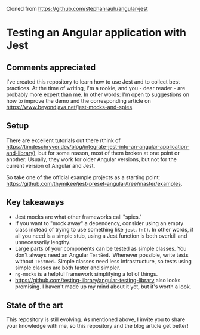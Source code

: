 
Cloned from https://github.com/stephanrauh/angular-jest

# Testing an Angular application with Jest

## Comments appreciated

I've created this repository to learn how to use Jest and to collect best practices. At the time of writing, I'm a rookie, and you - dear reader - are probably more expert than me. In other words: I'm open to suggestions on how to improve the demo and the corresponding article on https://www.beyondjava.net/jest-mocks-and-spies.

## Setup

There are excellent tutorials out there (think of https://timdeschryver.dev/blog/integrate-jest-into-an-angular-application-and-library), but for some reason, most of them broken at one point or another. 
Usually, they work for older Angular versions, but not for the current version of Angular and Jest.

So take one of the official example projects as a starting point: https://github.com/thymikee/jest-preset-angular/tree/master/examples.

## Key takeaways

- Jest mocks are what other frameworks call "spies."
- If you want to "mock away" a dependency, consider using an empty class instead of trying to use something like `jest.fn()`. In other words, if all you need is a simple stub, using a Jest function is both overkill and unnecessarily lengthy.
- Large parts of your components can be tested as simple classes. You don't always need an Angular `TestBed.` Whenever possible, write tests without `TestBed.` Simple classes need less infrastructure, so tests using simple classes are both faster and simpler.
- `ng-mocks` is a helpful framework simplifying a lot of things.
- https://github.com/testing-library/angular-testing-library also looks promising. I haven't made up my mind about it yet, but it's worth a look.

## State of the art
This repository is still evolving. As mentioned above, I invite you to share your knowledge with me, so this repository and the blog article get better!
